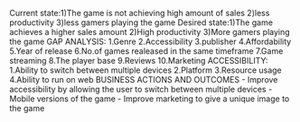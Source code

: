 Current state:1)The game is not achieving high amount of sales
              2)less productivity
              3)less gamers playing the game
Desired state:1)The game achieves a higher sales amount
              2)High productivity
              3)More gamers playing the game
GAP ANALYSIS:
    1.Genre
    2.Accessibility
    3.publisher
    4.Affordability
    5.Year of release
    6.No.of games realeased in the same timeframe
    7.Game streaming
    8.The player base
    9.Reviews
    10.Marketing
ACCESSIBILITY:
1.Ability to switch between multiple devices
2.Platform
3.Resource usage
4.Ability to run on web
BUSINESS ACTIONS AND OUTCOMES
       - Improve accessibility by allowing the user to switch between multiple devices
       -Mobile versions of the game
       - Improve marketing to give a unique image to the game
